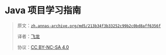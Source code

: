 # Java 项目学习指南

> 原文：[`zh.annas-archive.org/md5/213b34f3b33252c99b2c0bd8aff6356f`](https://zh.annas-archive.org/md5/213b34f3b33252c99b2c0bd8aff6356f)
> 
> 译者：[飞龙](https://github.com/wizardforcel)
> 
> 协议：[CC BY-NC-SA 4.0](http://creativecommons.org/licenses/by-nc-sa/4.0/)
